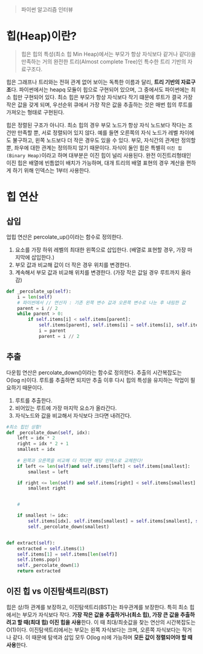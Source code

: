 >파이썬 알고리즘 인터뷰

# 힙(Heap)이란? 
> 힙은 힙의 특성(최소 힙 Min Heap)에서는 부모가 항상 자식보다 같거나 같다)을 만족하는 거의 완전한 트리(Almost complete Tree)인 특수한 트리 기반의 자료구조다.

힙은 그래프나 트리와는 전혀 관계 없어 보이는 독특한 이름과 달리, **트리 기반의 자료구조**다.
파이썬에서는 heapq 모듈이 힙으로 구현되어 있으며, 그 중에서도 파이썬에는 최소 힙만 구현되어 있다. 최소 힙은 부모가 항상 자식보다 작기 떄문에 루트가 결국 가장 작은 값을 갖게 되며, 우선순위 큐에서 가장 작은 값을 추출하는 것은 매번 힙의 루트를 가져오는 형태로 구현된다.

힙은 정렬된 구조가 아니다. 최소 힙의 경우 부모 노드가 항상 자식 노드보다 작다는 조건만 만족할 뿐, 서로 정렬되어 있지 않다. 예를 들면 오른쪽의 자식 노드가 레벨 차이에도 불구하고, 왼쪽 노드보다 더 작은 경우도 있을 수 있다. 부모, 자식간의 관계만 정의할 뿐, 좌우에 대한 관계는 정의하지 않기 때문이다.
자식이 둘인 힙은 특별히 `이진 힙(Binary Heap)`이라고 하며 대부분은 이진 힙이 널리 사용된다. 완전 이진트리형태인 이진 힙은 배열에 빈틈없이 배치가 가능하며, 대개 트리의 배열 표현의 경우 계산을 편하게 하기 위해 인덱스는 1부터 사용한다.

# 힙 연산
## 삽입
업힙 연산은 percolate_up()이라는 함수로 정의한다.
1. 요소를 가장 하위 레벨의 최대한 왼쪽으로 삽입한다. (배열로 표현할 경우, 가장 마지막에 삽입한다.)
2. 부모 값과 비교해 값이 더 작은 경우 위치를 변경한다.
3. 계속해서 부모 값과 비교해 위치를 변경한다. (가장 작은 값일 경우 루트까지 올라감)

```python
def _percolate_up(self):
	i = len(self)
	# 파이썬에서 // 연산자 : 기존 왼쪽 변수 값과 오른쪽 변수로 나눈 후 내림한 값
	parent = i // 2
	while parent > 0:
		if self.items[i] < self.items[parent]:
			self.items[parent], self.items[i] = self.items[i], self.items[parent]
			i = parent
			parent = i // 2
```
## 추출
다운힙 연산은 percolate_down()이라는 함수로 정의한다.
추출의 시간복잡도는 O(log n)이다. 루트를 추출하면 되지만 추출 이후 다시 힙의 특성을 유지하는 작업이 필요하기 때문이다.
1. 루트를 추출한다.
2. 비어있는 루트에 가장 마지막 요소가 올라간다.
3. 자식노드와 값을 비교해서 자식보다 크다면 내려간다.
```python
#최소 힙인 상황!
def _percolate_down(self, idx):
	left = idx * 2
	right = idx * 2 + 1
	smallest = idx
	
	# 왼쪽과 오른쪽을 비교해 더 작다면 해당 인덱스로 교체한다!
	if left <= len(self)and self.items[left] < self.items[smallest]:
		smallest = left

	if right <= len(self) and self.items[right] < self.items[smallest]:
		smallest right


	#

	if smallest != idx:
		self.items[idx]. self.items[smallest] = self.items[smallest], self.items[idx]
		self._percolate_down(smallest)


def extract(self):
	extracted = self.items(1)
	self.items[1] = self.items[len(self)]
	self.items.pop()
	self._percolate_down(1)
	return extracted
```

## 이진 힙 vs 이진탐색트리(BST)
힙은 상/하 관계를 보장하고, 이진탐색트리(BST)는 좌우관계를 보장한다.
특히 최소 힙에서는 부모가 자식보다 작다. **가장 작은 값을 추출하거나(최소 힙), 가장 큰 값을  추출하려고 할 때(최대 힙) 이진 힙을 사용**한다. 이 때 최대/최솟값을 찾는 연산의 시간복잡도는 O(1)이다.
이진탐색트리에서는 부모는 왼쪽 자식보다는 크며, 오른쪽 자식보다는 작거나 같다. 이 때문에 탐색과 삽입 모두 O(log n)에 가능하며 **모든 값이 정렬되어야 할 때 사용**한다.

